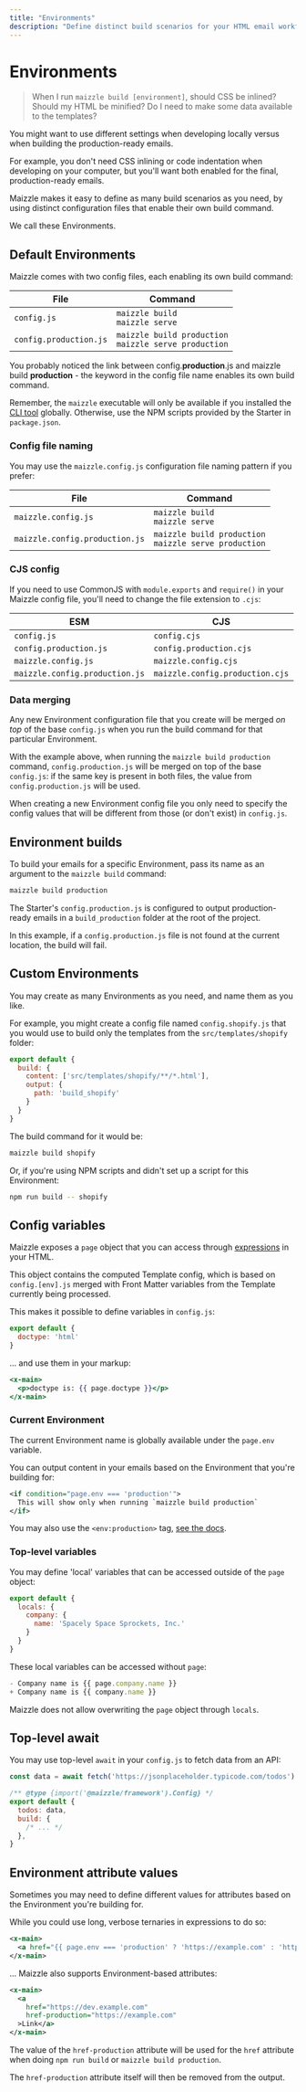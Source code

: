 ```yaml
---
title: "Environments"
description: "Define distinct build scenarios for your HTML email workflow, each with their own config and data."
---
```


# Environments

> When I run `maizzle build [environment]`, should CSS be inlined? Should my HTML be minified? Do I need to make some data available to the templates?

You might want to use different settings when developing locally versus when building the production-ready emails.

For example, you don't need CSS inlining or code indentation when developing on your computer, but you'll want both enabled for the final, production-ready emails.

Maizzle makes it easy to define as many build scenarios as you need, by using distinct configuration files that enable their own build command.

We call these Environments.

## Default Environments

Maizzle comes with two config files, each enabling its own build command:

| File                   | Command                                                  |
|------------------------|----------------------------------------------------------|
| `config.js`            | `maizzle build`<br>`maizzle serve`                       |
| `config.production.js` | `maizzle build production`<br>`maizzle serve production` |

You probably noticed the link between <span class="font-mono text-sm">config.<strong>production</strong>.js</span> and <span class="font-mono text-sm">maizzle build <strong>production</strong></span> - the keyword in the config file name enables its own build command.

<Alert>Remember, the `maizzle` executable will only be available if you installed the [CLI tool](/docs/cli) globally. Otherwise, use the NPM scripts provided by the Starter in `package.json`.</Alert>

### Config file naming

You may use the `maizzle.config.js` configuration file naming pattern if you prefer:

| File                           | Command                                                  |
|--------------------------------|----------------------------------------------------------|
| `maizzle.config.js`            | `maizzle build`<br>`maizzle serve`                       |
| `maizzle.config.production.js` | `maizzle build production`<br>`maizzle serve production` |

### CJS config

If you need to use CommonJS with `module.exports` and `require()` in your Maizzle config file, you'll need to change the file extension to `.cjs`:

| ESM                            | CJS                             |
|--------------------------------|---------------------------------|
| `config.js`                    | `config.cjs`                    |
| `config.production.js`         | `config.production.cjs`         |
| `maizzle.config.js`            | `maizzle.config.cjs`            |
| `maizzle.config.production.js` | `maizzle.config.production.cjs` |


### Data merging

Any new Environment configuration file that you create will be merged _on top_ of the base `config.js` when you run the build command for that particular Environment.

With the example above, when running the `maizzle build production` command, `config.production.js` will be merged on top of the base `config.js`: if the same key is present in both files, the value from `config.production.js` will be used.

<Alert>When creating a new Environment config file you only need to specify the config values that will be different from those (or don't exist) in `config.js`.</Alert>

## Environment builds

To build your emails for a specific Environment, pass its name as an argument to the `maizzle build` command:

```sh
maizzle build production
```

The Starter's `config.production.js` is configured to output production-ready emails in a `build_production` folder at the root of the project.

<Alert type="warning">In this example, if a `config.production.js` file is not found at the current location, the build will fail.</Alert>

## Custom Environments

You may create as many Environments as you need, and name them as you like.

For example, you might create a config file named `config.shopify.js` that you would use to build only the templates from the `src/templates/shopify` folder:

```js [config.shopify.js]
export default {
  build: {
    content: ['src/templates/shopify/**/*.html'],
    output: {
      path: 'build_shopify'
    }
  }
}
```

The build command for it would be:

```sh
maizzle build shopify
```

Or, if you're using NPM scripts and didn't set up a script for this Environment:

```sh
npm run build -- shopify
```


## Config variables

Maizzle exposes a `page` object that you can access through [expressions](/docs/expressions) in your HTML.

This object contains the computed Template config, which is based on `config.[env].js` merged with Front Matter variables from the Template currently being processed.

This makes it possible to define variables in `config.js`:

```js [config.js]
export default {
  doctype: 'html'
}
```

... and use them in your markup:

```hbs [src/templates/example.html]
<x-main>
  <p>doctype is: {{ page.doctype }}</p>
</x-main>
```

### Current Environment

The current Environment name is globally available under the `page.env` variable.

You can output content in your emails based on the Environment that you're building for:

```xml [src/templates/example.html]
<if condition="page.env === 'production'">
  This will show only when running `maizzle build production`
</if>
```

<Alert>You may also use the `<env:production>` tag, [see the docs](/docs/tags#env).</Alert>

### Top-level variables

You may define 'local' variables that can be accessed outside of the `page` object:

```js [config.js]
export default {
  locals: {
    company: {
      name: 'Spacely Space Sprockets, Inc.'
    }
  }
}
```

These local variables can be accessed without `page`:

```js [src/templates/example.html] diff {2}
- Company name is {{ page.company.name }}
+ Company name is {{ company.name }}
```

<Alert type="warning">Maizzle does not allow overwriting the `page` object through `locals`.</Alert>

## Top-level await

You may use top-level `await` in your `config.js` to fetch data from an API:

```js [config.js]
const data = await fetch('https://jsonplaceholder.typicode.com/todos').then(res => res.json())

/** @type {import('@maizzle/framework').Config} */
export default {
  todos: data,
  build: {
    /* ... */
  },
}
```

## Environment attribute values

Sometimes you may need to define different values for attributes based on the Environment you're building for.

While you could use long, verbose ternaries in expressions to do so:

```xml [src/templates/example.html]
<x-main>
  <a href="{{ page.env === 'production' ? 'https://example.com' : 'https://dev.example.com' }}">Link</a>
</x-main>
```

... Maizzle also supports Environment-based attributes:

```xml [src/templates/example.html]
<x-main>
  <a
    href="https://dev.example.com"
    href-production="https://example.com"
  >Link</a>
</x-main>
```

The value of the `href-production` attribute will be used for the `href` attribute when doing `npm run build` or `maizzle build production`.

The `href-production` attribute itself will then be removed from the output.
